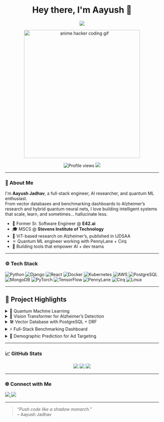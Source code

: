 <h1 align="center">Hey there, I'm Aayush 👋</h1>
<p align="center">
  <img src="https://readme-typing-svg.herokuapp.com/?lines=Full-Stack%20Engineer%20🚀;AI%2FML%20Researcher%20🧠;Cloud%20Native%20Builder%20☁️;Quantum%20Machine%20Learning%20Tinkerer%20⚛️;RAG%20Nerd%20and%20ViT%20Fanboy%20🤖&center=true&width=500&height=30">
</p>

<p align="center">
  <img src="https://media1.giphy.com/media/v1.Y2lkPTc5MGI3NjExazJ4MjhyeTdjbmhyejRsMXYyN3RyaWdlaDY2MXBocTBkNGNucXgwcyZlcD12MV9pbnRlcm5hbF9naWZfYnlfaWQmY3Q9Zw/CuuSHzuc0O166MRfjt/giphy.gif" width="380" height="420" alt="anime hacker coding gif"/>
</p>

<p align="center">
  <img src="https://komarev.com/ghpvc/?username=ARJ2211&style=flat-square&color=blue" alt="Profile views"/>
  <img src="https://img.shields.io/github/followers/ARJ2211?label=Follow&style=social" />
</p>

---

### 💫 About Me

I'm **Aayush Jadhav**, a full-stack engineer, AI researcher, and quantum ML enthusiast.  
From vector databases and benchmarking dashboards to Alzheimer’s research and hybrid quantum neural nets, I love building intelligent systems that scale, learn, and sometimes... hallucinate less.

- 🔭 Former Sr. Software Engineer @ **E42.ai**  
- 🎓 MSCS @ **Stevens Institute of Technology**  
- 🧠 ViT-based research on Alzheimer’s, published in IJDSAA  
- ⚛️ Quantum ML engineer working with PennyLane + Cirq  
- 🧰 Building tools that empower AI + dev teams

---

### ⚙️ Tech Stack

![Python](https://img.shields.io/badge/-Python-000?style=flat&logo=python)
![Django](https://img.shields.io/badge/-Django-000?style=flat&logo=django)
![React](https://img.shields.io/badge/-React-000?style=flat&logo=react)
![Docker](https://img.shields.io/badge/-Docker-000?style=flat&logo=docker)
![Kubernetes](https://img.shields.io/badge/-Kubernetes-000?style=flat&logo=kubernetes)
![AWS](https://img.shields.io/badge/-AWS-000?style=flat&logo=amazon-aws)
![PostgreSQL](https://img.shields.io/badge/-PostgreSQL-000?style=flat&logo=postgresql)
![MongoDB](https://img.shields.io/badge/-MongoDB-000?style=flat&logo=mongodb)
![PyTorch](https://img.shields.io/badge/-PyTorch-000?style=flat&logo=pytorch)
![TensorFlow](https://img.shields.io/badge/-TensorFlow-000?style=flat&logo=tensorflow)
![PennyLane](https://img.shields.io/badge/-PennyLane-000?style=flat&logoColor=white&logo=quantconnect)
![Cirq](https://img.shields.io/badge/-Cirq-000?style=flat&logoColor=white&logo=google)
![Linux](https://img.shields.io/badge/-Linux-000?style=flat&logo=linux)

---

## 🧩 Project Highlights
<details>
  <summary>🧪 Quantum Machine Learning</summary>
  <br>
  - MERA-based feature extractor using PennyLane  
  - Hybrid QML pipelines trained via qml.qnn.TorchLayer  
  - Patch & fractal preprocessing pipelines for QCNN  
  - Sobel, entropy maps, PCA/HOG + 16–32 qubit encoding  
</details>

<details>
  <summary>🧠 Vision Transformer for Alzheimer’s Detection</summary>
  <br>
  - Published research at IJDSAA  
  - Achieved 97.34% on Kaggle & 81.25% on OASIS-3  
  - Reduced clinical diagnostic time by 30%  
</details>

<details>
  <summary>🛠️ Vector Database with PostgreSQL + DRF</summary>
  <br>
  - Designed a graph-style database with recursive querying  
  - Reduced data fetch time from 11.4s to 2.1s for 100K+ nodes  
  - Inspired by Facebook’s Entity Framework, now in production at E42.ai  
</details>

<details>
  <summary>⚡ Full-Stack Benchmarking Dashboard</summary>
  <br>
  - Built with React + Django  
  - Tracks, logs, and compares AI model performance  
  - Used daily by the internal GenAI team  
</details>

<details>
  <summary>🎯 Demographic Prediction for Ad Targeting</summary>
  <br>
  - Predicted user age/gender from mobile activity  
  - Flask + ML backend with Dockerized deployment on AWS  
  - Reached 96.4% prediction accuracy  
</details>

---

### 📈 GitHub Stats

<p align="center">
  <img src="https://github-readme-streak-stats.herokuapp.com/?user=ARJ2211&theme=tokyonight&hide_border=true"/>
  <img src="https://github-readme-stats.vercel.app/api?username=ARJ2211&show_icons=true&theme=tokyonight&hide_border=true"/>
  <img src="https://github-readme-stats.vercel.app/api/top-langs/?username=ARJ2211&layout=compact&theme=tokyonight&hide_border=true"/>
</p>

---

### 🌐 Connect with Me

<p>
  <a href="https://linkedin.com/in/ar-jadhav" target="_blank">
    <img src="https://img.shields.io/badge/LinkedIn-%230077B5.svg?style=for-the-badge&logo=linkedin&logoColor=white" />
  </a>
  <a href="mailto:aayushrj22@gmail.com" target="_blank">
    <img src="https://img.shields.io/badge/Email-D14836?style=for-the-badge&logo=gmail&logoColor=white" />
  </a>
</p>

---

> _“Push code like a shadow monarch.”_  
> – Aayush Jadhav
